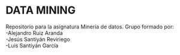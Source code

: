 # DATA MINING
Repositorio para la asignatura Minería de datos.
Grupo formado por: <br />
-Alejandro Ruiz Aranda <br />
-Jesús Santiyán Reviriego <br />
-Luis Santiyán García <br />
